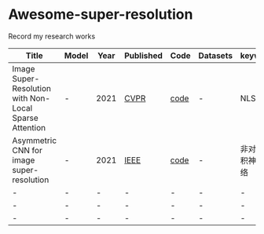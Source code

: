 Awesome-super-resolution
=========
Record my research works

| Title | Model | Year |Published| Code | Datasets |keywords|
| --- | --- | --- | --- | --- |--- |--- |
| Image Super-Resolution with Non-Local Sparse Attention | - | 2021 |<a href="https://openaccess.thecvf.com/content/CVPR2021/papers/Mei_Image_Super-Resolution_With_Non-Local_Sparse_Attention_CVPR_2021_paper.pdf" style="white-space: nowrap;">CVPR</a>|  <a href="https://github.com/HarukiYqM/Non-Local-Sparse-Attention">code</a>| - |NLSA |
| Asymmetric CNN for image super-resolution | - | 2021 | <a href="https://ieeexplore.ieee.org/abstract/document/9420448" style="white-space: nowrap;">IEEE</a> | <a href="https://github.com/hellloxiaotian/ACNet" style="white-space: nowrap;">code</a> |- | 非对称卷积神经网络 |
| - | - | - | - | - |- |-|
| - | - | - | - | - |- |-|
| - | - | - | - | - |- |-|
